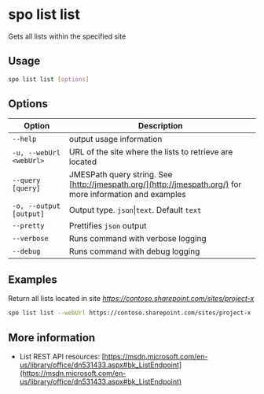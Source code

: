 # spo list list

Gets all lists within the specified site

## Usage

```sh
spo list list [options]
```

## Options

Option|Description
------|-----------
`--help`|output usage information
`-u, --webUrl <webUrl>`|URL of the site where the lists to retrieve are located
`--query [query]`|JMESPath query string. See [http://jmespath.org/](http://jmespath.org/) for more information and examples
`-o, --output [output]`|Output type. `json`&#x7c;`text`. Default `text`
`--pretty`|Prettifies `json` output
`--verbose`|Runs command with verbose logging
`--debug`|Runs command with debug logging

## Examples

Return all lists located in site _https://contoso.sharepoint.com/sites/project-x_

```sh
spo list list --webUrl https://contoso.sharepoint.com/sites/project-x
```

## More information

- List REST API resources: [https://msdn.microsoft.com/en-us/library/office/dn531433.aspx#bk_ListEndpoint](https://msdn.microsoft.com/en-us/library/office/dn531433.aspx#bk_ListEndpoint)